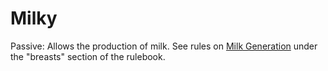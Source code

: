 # Milky

Passive: Allows the production of milk. See rules on [Milk Generation](../../misc/breasts.md#breasts) under the
"breasts" section of the rulebook.
